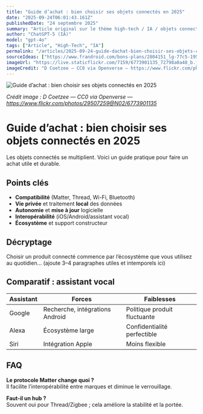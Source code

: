 ```yaml
---
title: "Guide d’achat : bien choisir ses objets connectés en 2025"
date: "2025-09-24T06:01:43.161Z"
publishedDate: "24 septembre 2025"
summary: "Article original sur le thème high-tech / IA / objets connectés / smartphones."
author: "ChatGPT-5 (IA)"
model: "gpt-4o"
tags: ["Article", "High-Tech", "IA"]
permalink: "/articles/2025-09-24-guide-dachat-bien-choisir-ses-objets-connectes-en-2025"
sourceIdeas: ["https://www.frandroid.com/bons-plans/2804151_lg-77c5-195-cm-decran-oled-en-144-hz-avec-une-remise-de-1-300-e-pendant-les-french-days"]
imageUrl: "https://live.staticflickr.com/7159/6773901135_72798a0a48_b.jpg"
imageCredit: "D Coetzee — CC0 via Openverse — https://www.flickr.com/photos/29507259@N02/6773901135"
---
```


![Guide d’achat : bien choisir ses objets connectés en 2025](https://live.staticflickr.com/7159/6773901135_72798a0a48_b.jpg)

*Crédit image : D Coetzee — CC0 via Openverse — https://www.flickr.com/photos/29507259@N02/6773901135*

# Guide d’achat : bien choisir ses objets connectés en 2025

Les objets connectés se multiplient. Voici un guide pratique pour faire un achat utile et durable.

## Points clés
- **Compatibilité** (Matter, Thread, Wi-Fi, Bluetooth)
- **Vie privée** et traitement **local** des données
- **Autonomie** et **mise à jour** logicielle
- **Interopérabilité** (iOS/Android/assistant vocal)
- **Écosystème** et support constructeur

## Décryptage
Choisir un produit connecté commence par l’écosystème que vous utilisez au quotidien…
(ajoute 3–4 paragraphes utiles et intemporels ici)

## Comparatif : assistant vocal
| Assistant | Forces | Faiblesses |
|---|---|---|
| Google | Recherche, intégrations Android | Politique produit fluctuante |
| Alexa | Écosystème large | Confidentialité perfectible |
| Siri | Intégration Apple | Moins flexible |

## FAQ
**Le protocole Matter change quoi ?**  
Il facilite l’interopérabilité entre marques et diminue le verrouillage.

**Faut-il un hub ?**  
Souvent oui pour Thread/Zigbee ; cela améliore la stabilité et la portée.
